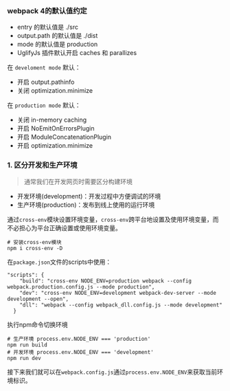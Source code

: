 ###  webpack 4的默认值约定

* entry 的默认值是 ./src
* output.path 的默认值是 ./dist
* mode 的默认值是 production
* UglifyJs 插件默认开启 caches 和 parallizes


在 `develoment mode` 默认：

* 开启 output.pathinfo
* 关闭 optimization.minimize

在 `production mode` 默认：

* 关闭 in-memory caching
* 开启 NoEmitOnErrorsPlugin
* 开启 ModuleConcatenationPlugin
* 开启 optimization.minimize

### 1. 区分开发和生产环境

>通常我们在开发网页时需要区分构建环境

* 开发环境(development)：开发过程中方便调试的环境
* 生产环境(production)：发布到线上使用的运行环境

通过`cross-env`模块设置环境变量，`cross-env`跨平台地设置及使用环境变量，而不必担心为平台正确设置或使用环境变量。

```
# 安装cross-env模块
npm i cross-env -D
```
在`package.json`文件的scripts中使用：

```
"scripts": {
    "build": "cross-env NODE_ENV=production webpack --config webpack.production.config.js --mode production",
    "dev": "cross-env NODE_ENV=development webpack-dev-server --mode development --open",
    "dll": "webpack --config webpack_dll.config.js --mode development"
  }
```
执行npm命令切换环境

```
# 生产环境 process.env.NODE_ENV === 'production'
npm run build
# 开发环境 process.env.NODE_ENV === 'development'
npm run dev
```
接下来我们就可以在`webpack.config.js`通过`process.env.NODE_ENV`来获取当前环境标识。